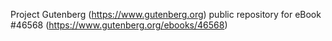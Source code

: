 Project Gutenberg (https://www.gutenberg.org) public repository for eBook #46568 (https://www.gutenberg.org/ebooks/46568)
